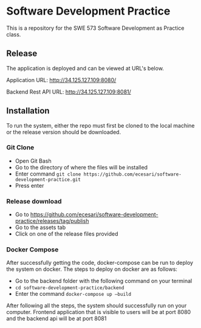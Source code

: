 # Software Development Practice
This is a repository for the SWE 573 Software Development as Practice class.

## Release
The application is deployed and can be viewed at URL's below.

Application URL: http://34.125.127.109:8080/

Backend Rest API URL: http://34.125.127.109:8081/

## Installation
To run the system, either the repo must first be cloned to the local machine or the release version should be downloaded. 

### Git Clone
* Open Git Bash
* Go to the directory of where the files will be installed
* Enter command  `git clone https://github.com/ecesari/software-development-practice.git`
* Press enter

### Release download
* Go to https://github.com/ecesari/software-development-practice/releases/tag/publish 
* Go to the assets tab
* Click on one of the release files provided

### Docker Compose 
After successfully getting the code, docker-compose can be run to deploy the system on docker. The steps to deploy on docker are as follows:
* Go to the backend folder with the following command on your terminal
*  `cd software-development-practice/backend`
* Enter the command `docker-compose up –build`

After following all the steps, the system should successfully run on your computer. Frontend application that is visible to users will be at port 8080 and the backend api will be at port 8081 
